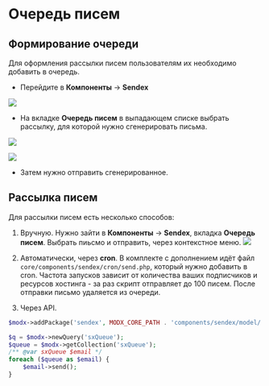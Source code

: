 # Очередь писем

## Формирование очереди

Для оформления рассылки писем пользователям их необходимо добавить в очередь.

* Перейдите в **Компоненты** -> **Sendex**

[![](https://file.modx.pro/files/3/f/0/3f0e673a7ed51e205d2e683d35914390s.jpg)](https://file.modx.pro/files/3/f/0/3f0e673a7ed51e205d2e683d35914390.png)

* На вкладке **Очередь писем** в выпадающем списке выбрать рассылку, для которой нужно сгенерировать письма.

[![](https://file.modx.pro/files/5/0/9/5099cea4f7eb982ef5ca4ee59faca458s.jpg)](https://file.modx.pro/files/5/0/9/5099cea4f7eb982ef5ca4ee59faca458.png)

[![](https://file.modx.pro/files/4/1/a/41ae797ee96de03bf8c634e72e722bc9s.jpg)](https://file.modx.pro/files/4/1/a/41ae797ee96de03bf8c634e72e722bc9.png)

* Затем нужно отправить сгенерированное.

## Рассылка писем

Для рассылки писем есть несколько способов:

1. Вручную. Нужно зайти в **Компоненты** -> **Sendex**, вкладка **Очередь писем**. Выбрать пиьсмо и отправить, через контекстное меню.
[![](https://file.modx.pro/files/4/1/a/41ae797ee96de03bf8c634e72e722bc9s.jpg)](https://file.modx.pro/files/4/1/a/41ae797ee96de03bf8c634e72e722bc9.png)

2. Автоматически, через **cron**. В комплекте с дополнением идёт файл `core/components/sendex/cron/send.php`, который нужно добавить в cron.
Частота запусков зависит от количества ваших подписчиков и ресурсов хостинга - за раз скрипт отправляет до 100 писем. После отправки письмо удаляется из очереди.

3. Через API.

```php
$modx->addPackage('sendex', MODX_CORE_PATH . 'components/sendex/model/');

$q = $modx->newQuery('sxQueue');
$queue = $modx->getCollection('sxQueue');
/** @var sxQueue $email */
foreach ($queue as $email) {
    $email->send();
}
```
